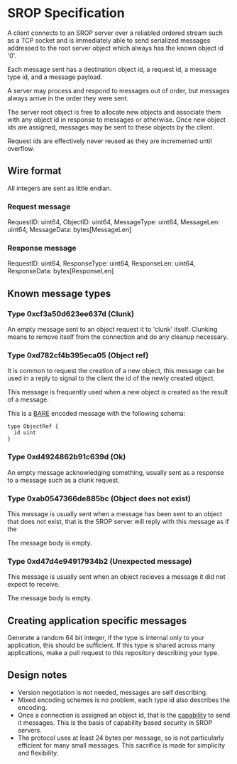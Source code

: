 
# SROP Specification

A client connects to an SROP server over a reliabled ordered stream such as a TCP socket
and is immediately able to send serialized messages addressed to the root server object which
always has the known object id '0'. 

Each message sent has a destination object id, a request id, a message type id, and a message payload.

A server may process and respond to messages out of order, but messages always arrive in the order they were sent.

The server root object is free to allocate new objects and associate them with any object id in response to messages
or otherwise. Once new object ids are assigned, messages may be sent to these objects by the client.

Request ids are effectively never reused as they are incremented until overflow.

## Wire format

All integers are sent as little endian.

### Request message

RequestID: uint64, ObjectID: uint64, MessageType: uint64, MessageLen: uint64, MessageData: bytes[MessageLen]

### Response message

RequestID: uint64, ResponseType: uint64, ResponseLen: uint64, ResponseData: bytes[ResponseLen]

## Known message types

### Type 0xcf3a50d623ee637d (Clunk)

An empty message sent to an object request it to 'clunk' itself.
Clunking means to remove itself from the connection and do any cleanup
necessary.

### Type 0xd782cf4b395eca05 (Object ref)

It is common to request the creation of a new object, this message can
be used in a reply to signal to the client the id of the newly created object.

This message is frequently used when a new object is created as the result of a message.

This is a [BARE](https://baremessages.org) encoded message with the following schema:

```
type ObjectRef {
  id uint
}
```

### Type 0xd4924862b91c639d (Ok)

An empty message acknowledging something, usually sent as a response to a message such as a clunk request.

### Type 0xab0547366de885bc (Object does not exist)

This message is usually sent when a message has been sent to an object that does not exist, that 
is the SROP server will reply with this message as if the 

The message body is empty.

### Type 0xd47d4e94917934b2 (Unexpected message)

This message is usually sent when an object recieves a message it did not expect to receive.

The message body is empty.

## Creating application specific messages

Generate a random 64 bit integer, if the type is internal only to your application, this should be sufficient. If this
type is shared across many applications, make a pull request to this repository describing your type.

## Design notes

- Version negotiation is not needed, messages are self describing.
- Mixed encoding schemes is no problem, each type id also describes the encoding.
- Once a connection is assigned an object id, that is the [capability](https://en.wikipedia.org/wiki/Capability-based_security)
  to send it messages. This is the basis of capability based security in SROP servers.
- The protocol uses at least 24 bytes per message, so is not particularly efficient for many small messages. This sacrifice
  is made for simplicity and flexibility.